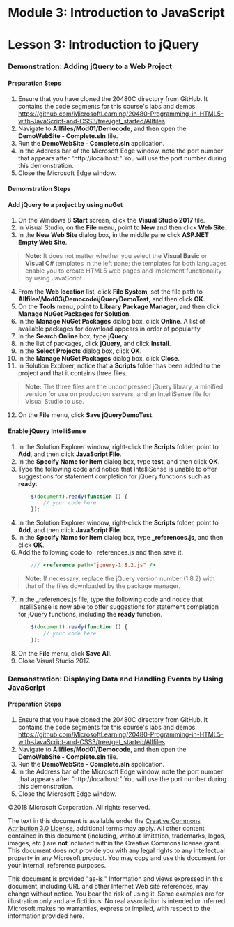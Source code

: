 # Module 3: Introduction to JavaScript

# Lesson 3: Introduction to jQuery

### Demonstration: Adding jQuery to a Web Project

#### Preparation Steps 

1. Ensure that you have cloned the 20480C directory from GitHub. It contains the code segments for this course's labs and demos. https://github.com/MicrosoftLearning/20480-Programming-in-HTML5-with-JavaScript-and-CSS3/tree/get_started/Allfiles.
2. Navigate to **Allfiles/Mod01/Democode**, and then open the **DemoWebSite - Complete.sln** file.
3. Run the **DemoWebSite - Complete.sln** application.
4. In the Address bar of the Microsoft Edge window, note the port number that appears after "http://localhost:" You will use the port number during this demonstration.
5. Close the Microsoft Edge window.


#### Demonstration Steps

#### Add jQuery to a project by using nuGet

1.	On the Windows 8 **Start** screen, click the **Visual Studio 2017** tile.
2.	In Visual Studio, on the **File** menu, point to **New** and then click **Web Site**.
3.	In the **New Web Site** dialog box, in the middle pane click **ASP.NET Empty Web Site**.

>**Note:** It does not matter whether you select the **Visual Basic** or **Visual C#** templates in the left pane; the templates for both languages enable you to create HTML5 web pages and implement functionality by using JavaScript.

4.	From the **Web location** list, click **File System**, set the file path to **Allfiles\Mod03\Democode\jQueryDemoTest**, and then click **OK**.
5.	On the **Tools** menu, point to **Library Package Manager**, and then click **Manage NuGet Packages for Solution**.
6.	In the **Manage NuGet Packages** dialog box, click **Online**. A list of available packages for download appears in order of popularity.
7.	In the **Search Online** box, type **jQuery**.
8.	In the list of packages, click **jQuery**, and click **Install**.
9.	In the **Select Projects** dialog box, click **OK**.
10.	In the **Manage NuGet Packages** dialog box, click **Close**.
11.	In Solution Explorer, notice that a **Scripts** folder has been added to the project and that it contains three files.

>**Note:** The three files are the uncompressed jQuery library, a minified version for use on production servers, and an IntelliSense file for Visual Studio to use.

12.	On the **File** menu, click **Save jQueryDemoTest**.

#### Enable jQuery IntelliSense

1.	In the Solution Explorer window, right-click the **Scripts** folder, point to **Add**, and then click **JavaScript File**.
2.	In the **Specify Name for Item** dialog box, type **test**, and then click **OK**.
3.	Type the following code and notice that IntelliSense is unable to offer suggestions for statement completion for jQuery functions such as **ready**.
    ```javascript
        $(document).ready(function () {
            // your code here
        });
    ```
4.	In the Solution Explorer window, right-click the **Scripts** folder, point to **Add**, and then click **JavaScript File**.
5.	In the **Specify Name for Item** dialog box, type **_references.js**, and then click **OK**.
6.	Add the following code to _references.js and then save it.
    ```javascript
        /// <reference path="jquery-1.8.2.js" />
    ```
>**Note:** If necessary, replace the jQuery version number (1.8.2) with that of the files downloaded by the package manager.

7.	In the _references.js file, type the following code and notice that IntelliSense is now able to offer suggestions for statement completion for jQuery functions, including the **ready** function.
    ```javascript
        $(document).ready(function () {
            // your code here
        });
    ```
8.	On the **File** menu, click **Save All**.
9.	Close Visual Studio 2017.

### Demonstration: Displaying Data and Handling Events by Using JavaScript

#### Preparation Steps 

1. Ensure that you have cloned the 20480C directory from GitHub. It contains the code segments for this course's labs and demos. https://github.com/MicrosoftLearning/20480-Programming-in-HTML5-with-JavaScript-and-CSS3/tree/get_started/Allfiles.
2. Navigate to **Allfiles/Mod01/Democode**, and then open the **DemoWebSite - Complete.sln** file.
3. Run the **DemoWebSite - Complete.sln** application.
4. In the Address bar of the Microsoft Edge window, note the port number that appears after "http://localhost:" You will use the port number during this demonstration.
5. Close the Microsoft Edge window.

©2018 Microsoft Corporation. All rights reserved.

The text in this document is available under the  [Creative Commons Attribution 3.0 License](https://creativecommons.org/licenses/by/3.0/legalcode), additional terms may apply. All other content contained in this document (including, without limitation, trademarks, logos, images, etc.) are  **not**  included within the Creative Commons license grant. This document does not provide you with any legal rights to any intellectual property in any Microsoft product. You may copy and use this document for your internal, reference purposes.

This document is provided &quot;as-is.&quot; Information and views expressed in this document, including URL and other Internet Web site references, may change without notice. You bear the risk of using it. Some examples are for illustration only and are fictitious. No real association is intended or inferred. Microsoft makes no warranties, express or implied, with respect to the information provided here.
